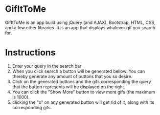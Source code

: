 # GifItToMe

GifItToMe is an app build using jQuery (and AJAX), Bootstrap, HTML, CSS, and a few other libraries. It is an app that displays whatever gif you search for. 

# Instructions 
1. Enter your query in the search bar 
2. When you click search a button will be generated bellow. You can thereby generate any amount of buttons that you so desire. 
3. Click on the generated buttons and the gifs corresponding the query that the button represents will be displayed on the right. 
4. You can click the "Show More" button to view more gifs (the maximum is 1000).
5. clicking the "x" on any generated button will get rid of it, along with its corresponding gifs. 
